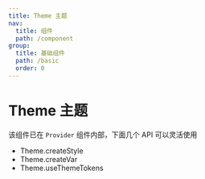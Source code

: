```yaml
---
title: Theme 主题
nav:
  title: 组件
  path: /component
group:
  title: 基础组件
  path: /basic
  order: 0
---
```


# Theme 主题

该组件已在 `Provider` 组件内部，下面几个 API 可以灵活使用

- Theme.createStyle
- Theme.createVar
- Theme.useThemeTokens
